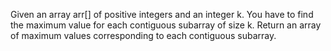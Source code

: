 Given an array arr[] of positive integers and an integer k. You have to find the maximum value for each contiguous subarray of size k. Return an array of maximum values corresponding to each contiguous subarray.
